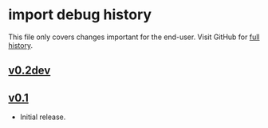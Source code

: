import debug history
====================

This file only covers changes important for the end-user.  Visit GitHub
for [full history][].

  [full history]: https://github.com/narfdotpl/debug/commits/master


[v0.2dev][]
-----------


[v0.1][]
--------

 - Initial release.


  [v0.2dev]: https://github.com/narfdotpl/debug/compare/v0.1.0...master
  [v0.1]: https://github.com/narfdotpl/debug/compare/9fd90f8...v0.1.0
